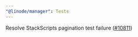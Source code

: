 ```yaml
---
"@linode/manager": Tests
---
```


Resolve StackScripts pagination test failure ([#10811](https://github.com/linode/manager/pull/10811))
